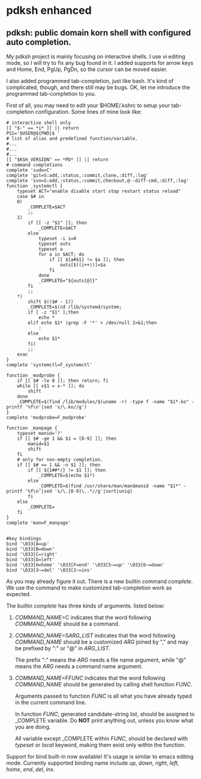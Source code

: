 # pdksh enhanced
pdksh: public domain korn shell with configured auto completion.
---
My pdksh project is mainly focusing on interactive shells.
I use vi editing mode, so I will try to fix any bug found in it. I added supports for arrow keys and Home, End, PgUp, PgDn, so the cursor can be moved easier.

I also added programmed tab-completion, just like bash. It's kind of complicated, though, and there still may be bugs. OK, let me introduce the programmed tab-completion to you.

First of all, you may need to edit your $HOME/.kshrc to setup your tab-completion configuration. Some lines of mine look like:

```ksh
# interactive shell only
[[ "$-" == *i* ]] || return
PS1='$USER@${PWD}$ '
# list of alias and predefined function/variable.
#...
#...
#...
[[ "$KSH_VERSION" == *PD* ]] || return
# command completions
complete 'sudo=C'
complete 'git=S:add,:status,:commit,clone,:diff,:log'
complete 'svn=S:add,:status,:commit,checkout,@--diff-cmd,:diff,:log'
function _systemctl {
	typeset ACT="enable disable start stop restart status reload"
	case $# in
	0)
		_COMPLETE=$ACT
		;;
	1)
		if [[ -z "$1" ]]; then
			_COMPLETE=$ACT
		else
			typeset -i i=0
			typeset outs
			typeset a
			for a in $ACT; do
				if [[ ${a#$1} != $a ]]; then
					outs[$((i++))]=$a
				fi
			done
			_COMPLETE="${outs[@]}"
		fi
		;;
	*)
		shift $(($# - 1))
		_COMPLETE=$(cd /lib/systemd/system;
		if [ -z "$1" ];then
			echo *
		elif echo $1* |grep -F '*' > /dev/null 2>&1;then
			:
		else
			echo $1*
		fi)
		;;
	esac
}
complete 'systemctl=F_systemctl'

function _modprobe {
	if [[ $# -le 0 ]]; then return; fi
	while [[ x$1 = x-* ]]; do
		shift
	done
	_COMPLETE=$(find /lib/modules/$(uname -r) -type f -name "$1*.ko" -printf '%f\n'|sed 's/\.ko//g')
}
complete 'modprobe=F_modprobe'

function _manpage {
	typeset manid='?'
	if [[ $# -ge 1 && $1 = [0-9] ]]; then
		manid=$1
		shift
	fi
	# only for non-empty completion.
	if [[ $# == 1 && -n $1 ]]; then
		if [[ ${1##*/} != $1 ]]; then
			_COMPLETE=$(echo $1*)
		else
			_COMPLETE=$(find /usr/share/man/man$manid -name "$1*" -printf '%f\n'|sed 's/\.[0-9]\..*//g'|sort|uniq)
		fi
	else
		_COMPLETE=
	fi
}
complete 'man=F_manpage'


#key bindings
bind '\033[A=up'
bind '\033[B=down'
bind '\033[C=right'
bind '\033[D=left'
bind '\033[H=home' '\033[F=end' '\033[5~=up' '\033[6~=down'
bind '\033[3~=del' '\033[2~=ins'
```
As you may already figure it out. There is a new builtin command _complete_. We use the command to make customized tab-completion work as expected.

The builtin _complete_ has three kinds of arguments. listed below:

1. _COMMAND_NAME_=C
    indicates that the word following _COMMAND_NAME_ should be a command.
2. _COMMAND_NAME_=S*ARG_LIST*
    indicates that the word following _COMMAND_NAME_ should be a customized _ARG_ joined by "," and may be prefixed by ":" or "@" in _ARG_LIST_.
    
    The prefix ":" means the _ARG_ needs a file name argument, while "@" means the _ARG_ needs a command name argument.
3. _COMMAND_NAME_=F*FUNC*
    indicates that the word following _COMMAND_NAME_ should be generated by calling shell function _FUNC_.
    
    Arguments passed to function _FUNC_ is all what you have already typed in the current command line.
    
    In function _FUNC_, generated candidate-string list, should be assigned to \_COMPLETE variable. Do __NOT__ print anything out, unless you know what you are doing.
    
    All variable except \_COMPLETE within _FUNC_, should be declared with _typeset_ or _local_ keyword, making them exist only within the function.


Support for bind built-in now available! It's usage is similar to emacs editing mode. Currently supported binding name include *up*, *down*, *right*, *left*, *home*, *end*, *del*, *ins*.
